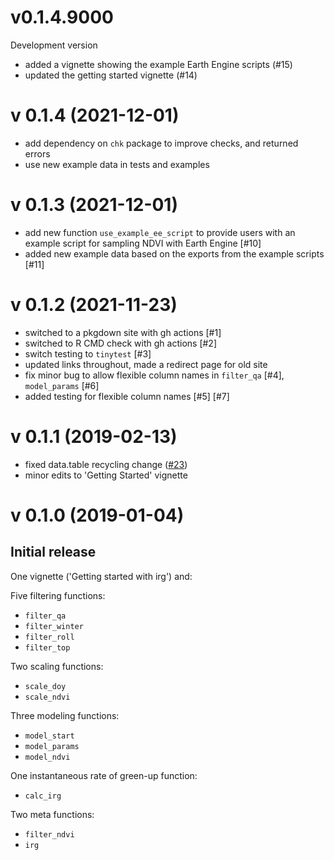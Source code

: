 # v0.1.4.9000 

Development version

* added a vignette showing the example Earth Engine scripts (#15)
* updated the getting started vignette (#14)


# v 0.1.4 (2021-12-01)

* add dependency on `chk` package to improve checks, and returned errors
* use new example data in tests and examples

# v 0.1.3 (2021-12-01)

* add new function `use_example_ee_script` to provide users with an example
script for sampling NDVI with Earth Engine [#10]
* added new example data based on the exports from the example scripts [#11]

# v 0.1.2 (2021-11-23)

* switched to a pkgdown site with gh actions [#1]
* switched to R CMD check with gh actions [#2]
* switch testing to `tinytest` [#3]
* updated links throughout, made a redirect page for old site
* fix minor bug to allow flexible column names in `filter_qa` [#4], `model_params` [#6]
* added testing for flexible column names [#5] [#7]


# v 0.1.1 (2019-02-13)
* fixed data.table recycling change ([#23](https://gitlab.com/robit.a/irg/issues/23))
* minor edits to 'Getting Started' vignette

# v 0.1.0 (2019-01-04)
## Initial release

One vignette ('Getting started with irg') and: 

Five filtering functions:
* `filter_qa`
* `filter_winter`
* `filter_roll`
* `filter_top`

Two scaling functions:
* `scale_doy`
* `scale_ndvi`

Three modeling functions:
* `model_start`
* `model_params`
* `model_ndvi`

One instantaneous rate of green-up function:
* `calc_irg`

Two meta functions:
* `filter_ndvi`
* `irg`
